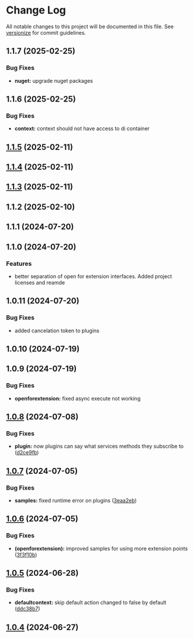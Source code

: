# Change Log

All notable changes to this project will be documented in this file. See [versionize](https://github.com/versionize/versionize) for commit guidelines.

<a name="1.1.7"></a>
## 1.1.7 (2025-02-25)

### Bug Fixes

* **nuget:** upgrade nuget packages

<a name="1.1.6"></a>
## 1.1.6 (2025-02-25)

### Bug Fixes

* **context:** context should not have access to di container

<a name="1.1.5"></a>
## [1.1.5](https://www.github.com/looplex-osi/open-for-extension-dotnet/releases/tag/v1.1.5) (2025-02-11)

<a name="1.1.4"></a>
## [1.1.4](https://www.github.com/looplex-osi/open-for-extension-dotnet/releases/tag/v1.1.4) (2025-02-11)

<a name="1.1.3"></a>
## [1.1.3](https://www.github.com/looplex-osi/open-for-extension-dotnet/releases/tag/v1.1.3) (2025-02-11)

<a name="1.1.2"></a>
## 1.1.2 (2025-02-10)

<a name="1.1.1"></a>
## 1.1.1 (2024-07-20)

<a name="1.1.0"></a>
## 1.1.0 (2024-07-20)

### Features

* better separation of open for extension interfaces. Added project licenses and reamde

<a name="1.0.11"></a>
## 1.0.11 (2024-07-20)

### Bug Fixes

* added cancelation token to plugins

<a name="1.0.10"></a>
## 1.0.10 (2024-07-19)

<a name="1.0.9"></a>
## 1.0.9 (2024-07-19)

### Bug Fixes

* **openforextension:** fixed async execute not working

<a name="1.0.8"></a>
## [1.0.8](https://www.github.com/looplex-osi/open-for-extension-dotnet/releases/tag/v1.0.8) (2024-07-08)

### Bug Fixes

* **plugin:** now plugins can say what services methods they subscribe to ([d2ce9fb](https://www.github.com/looplex-osi/open-for-extension-dotnet/commit/d2ce9fb1c38b9e0ab4900c4b189d50ea1eeda687))

<a name="1.0.7"></a>
## [1.0.7](https://www.github.com/looplex-osi/open-for-extension-dotnet/releases/tag/v1.0.7) (2024-07-05)

### Bug Fixes

* **samples:** fixed runtime error on plugins ([3eaa2eb](https://www.github.com/looplex-osi/open-for-extension-dotnet/commit/3eaa2eb1f2e29b31107fb48e38436c9b353d2b89))

<a name="1.0.6"></a>
## [1.0.6](https://www.github.com/looplex-osi/open-for-extension-dotnet/releases/tag/v1.0.6) (2024-07-05)

### Bug Fixes

* **(openforextension):** improved samples for using more extension points ([3f3f10b](https://www.github.com/looplex-osi/open-for-extension-dotnet/commit/3f3f10b5acb89b85175eb359b293586b2cc23d30))

<a name="1.0.5"></a>
## [1.0.5](https://www.github.com/looplex-osi/open-for-extension-dotnet/releases/tag/v1.0.5) (2024-06-28)

### Bug Fixes

* **defaultcontext:** skip default action changed to false by default ([ddc38b7](https://www.github.com/looplex-osi/open-for-extension-dotnet/commit/ddc38b7b157f821be3769fc8e3cb35dfe87919d6))

<a name="1.0.4"></a>
## [1.0.4](https://www.github.com/looplex-osi/open-for-extension-dotnet/releases/tag/v1.0.4) (2024-06-27)

